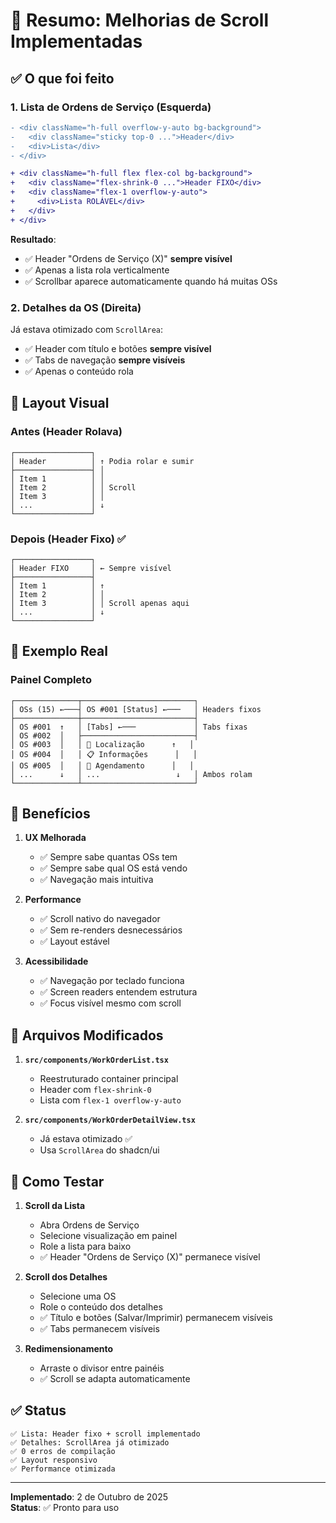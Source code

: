 # 🎯 Resumo: Melhorias de Scroll Implementadas

## ✅ O que foi feito

### 1. **Lista de Ordens de Serviço (Esquerda)** 
```diff
- <div className="h-full overflow-y-auto bg-background">
-   <div className="sticky top-0 ...">Header</div>
-   <div>Lista</div>
- </div>

+ <div className="h-full flex flex-col bg-background">
+   <div className="flex-shrink-0 ...">Header FIXO</div>
+   <div className="flex-1 overflow-y-auto">
+     <div>Lista ROLÁVEL</div>
+   </div>
+ </div>
```

**Resultado**: 
- ✅ Header "Ordens de Serviço (X)" **sempre visível**
- ✅ Apenas a lista rola verticalmente
- ✅ Scrollbar aparece automaticamente quando há muitas OSs

### 2. **Detalhes da OS (Direita)**
Já estava otimizado com `ScrollArea`:
- ✅ Header com título e botões **sempre visível**
- ✅ Tabs de navegação **sempre visíveis**
- ✅ Apenas o conteúdo rola

## 📐 Layout Visual

### Antes (Header Rolava)
```
┌─────────────────┐
│ Header          │ ↑ Podia rolar e sumir
├─────────────────┤ │
│ Item 1          │ │
│ Item 2          │ │ Scroll
│ Item 3          │ │
│ ...             │ ↓
└─────────────────┘
```

### Depois (Header Fixo) ✅
```
┌─────────────────┐
│ Header FIXO     │ ← Sempre visível
├─────────────────┤
│ Item 1          │ ↑
│ Item 2          │ │
│ Item 3          │ │ Scroll apenas aqui
│ ...             │ ↓
└─────────────────┘
```

## 🎨 Exemplo Real

### Painel Completo
```
┌──────────────┬─────────────────────────┐
│ OSs (15) ←───┤ OS #001 [Status] ←───   │ Headers fixos
├──────────────┼─────────────────────────┤
│ OS #001  ↑   │ [Tabs] ←───             │ Tabs fixas
│ OS #002  │   ├─────────────────────────┤
│ OS #003  │   │ 📍 Localização      ↑   │
│ OS #004  │   │ 📋 Informações      │   │
│ OS #005  │   │ 📅 Agendamento      │   │
│ ...      ↓   │ ...                 ↓   │ Ambos rolam
└──────────────┴─────────────────────────┘
```

## 🚀 Benefícios

1. **UX Melhorada**
   - ✅ Sempre sabe quantas OSs tem
   - ✅ Sempre sabe qual OS está vendo
   - ✅ Navegação mais intuitiva

2. **Performance**
   - ✅ Scroll nativo do navegador
   - ✅ Sem re-renders desnecessários
   - ✅ Layout estável

3. **Acessibilidade**
   - ✅ Navegação por teclado funciona
   - ✅ Screen readers entendem estrutura
   - ✅ Focus visível mesmo com scroll

## 📝 Arquivos Modificados

1. **`src/components/WorkOrderList.tsx`**
   - Reestruturado container principal
   - Header com `flex-shrink-0`
   - Lista com `flex-1 overflow-y-auto`

2. **`src/components/WorkOrderDetailView.tsx`**
   - Já estava otimizado ✅
   - Usa `ScrollArea` do shadcn/ui

## 🧪 Como Testar

1. **Scroll da Lista**
   - Abra Ordens de Serviço
   - Selecione visualização em painel
   - Role a lista para baixo
   - ✅ Header "Ordens de Serviço (X)" permanece visível

2. **Scroll dos Detalhes**
   - Selecione uma OS
   - Role o conteúdo dos detalhes
   - ✅ Título e botões (Salvar/Imprimir) permanecem visíveis
   - ✅ Tabs permanecem visíveis

3. **Redimensionamento**
   - Arraste o divisor entre painéis
   - ✅ Scroll se adapta automaticamente

## ✅ Status

```
✅ Lista: Header fixo + scroll implementado
✅ Detalhes: ScrollArea já otimizado
✅ 0 erros de compilação
✅ Layout responsivo
✅ Performance otimizada
```

---

**Implementado**: 2 de Outubro de 2025  
**Status**: ✅ Pronto para uso
